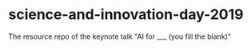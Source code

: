 # science-and-innovation-day-2019
The resource repo of the keynote talk "AI for ___ (you fill the blank)"
